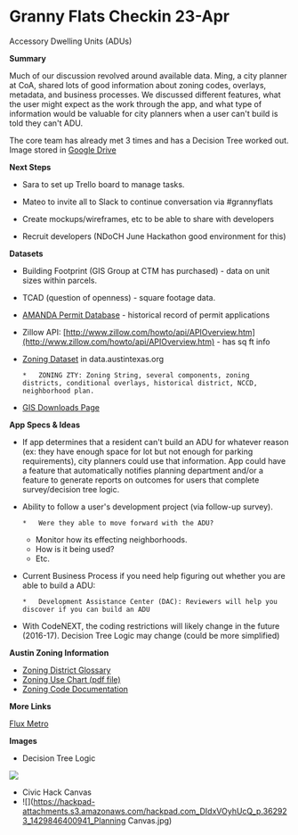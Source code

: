 # Granny Flats Checkin 23-Apr

 Accessory Dwelling Units (ADUs)

**Summary**

Much of our discussion revolved around available data.  Ming, a city planner at CoA, shared lots of good information about zoning codes, overlays, metadata, and business processes. We discussed different features, what the user might expect as the work through the app, and what type of information would be valuable for city planners when a user can't build is told they can't ADU.

The core team has already met 3 times and has a Decision Tree worked out. Image stored in [Google Drive](https://drive.google.com/folderview?id=0B2XaUzKHex2ffncxN3VWMVFuRmR5OWZ4T2RJS0JxdTJnQ3gxQkZZTUhCS0lKSkhzNzJqWDQ&usp=sharing_eid)

**Next Steps**

*   Sara to set up Trello board to manage tasks.

*   Mateo to invite all to Slack to continue conversation via #grannyflats

*   Create mockups/wireframes, etc to be able to share with developers
*   Recruit developers (NDoCH June Hackathon good environment for this)

**Datasets**

*   Building Footprint (GIS Group at CTM has purchased) - data on unit sizes within parcels.
*   TCAD (question of openness) - square footage data.
*   [AMANDA Permit Database](https://www.austintexas.gov/devreview/a_queryfolder_permits.jsp) - historical record of permit applications
*   Zillow API: [](http://www.zillow.com/howto/api/APIOverview.htm)[http://www.zillow.com/howto/api/APIOverview.htm](http://www.zillow.com/howto/api/APIOverview.htm) - has sq ft info
*   [Zoning Dataset](https://data.austintexas.gov/Geodata/Zoning/5rzy-nm5e) in data.austintexas.org

        *   ZONING ZTY: Zoning String, several components, zoning districts, conditional overlays, historical district, NCCD, neighborhood plan.

*   [GIS Downloads Page](ftp://ftp.ci.austin.tx.us/GIS-Data/Regional/coa_gis.html)

**App Specs & Ideas**

*   If app determines that a resident can't build an ADU for whatever reason (ex: they have enough space for lot but not enough for parking requirements), city planners could use that information. App could have a feature that automatically notifies planning department and/or a feature to generate reports on outcomes for users that complete survey/decision tree logic.
*   Ability to follow a user's development project (via follow-up survey). 

        *   Were they able to move forward with the ADU? 
    *   Monitor how its effecting neighborhoods.
    *   How is it being used?
    *   Etc.

*   Current Business Process if you need help figuring out whether you are able to build a ADU:

        *   Development Assistance Center (DAC): Reviewers will help you discover if you can build an ADU

*   With CodeNEXT, the coding restrictions will likely change in the future (2016-17). Decision Tree Logic may change (could be more simplified)

**Austin Zoning Information**

*   [Zoning District Glossary](http://www.austintexas.gov/page/zoning-districts) 
*   [Zoning Use Chart (pdf file)](http://www.austintexas.gov/sites/default/files/files/Planning/Zoning/permitted_use_chart.pdf)
*   [Zoning Code Documentation](https://www.municode.com/library/tx/austin/codes/code_of_ordinances?nodeId=TIT25LADE_CH25-2ZO_SUBCHAPTER_A._ZONING_USES_DISTRICTS_MAP_DISTRICT_DESIGNATIONS_ART2ZODI_DIV1DIGE)

**More Links**

[Flux Metro](https://flux.io/)

**Images**

*   Decision Tree Logic

![](https://hackpad-attachments.s3.amazonaws.com/hackpad.com_DIdxVOyhUcQ_p.362923_1429846322354_IMG_20150302_184606241.jpg)

*   Civic Hack Canvas
*   ![](https://hackpad-attachments.s3.amazonaws.com/hackpad.com_DIdxVOyhUcQ_p.362923_1429846400941_Planning Canvas.jpg)